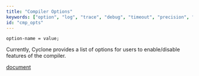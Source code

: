 ```yaml
---
title: "Compiler Options"
keywords: ["option", "log", "trace", "debug", "timeout", "precision", "detect", "output"]
id: "cmp_opts"
---
```


```cyclone
option-name = value;
```

Currently, Cyclone provides a list of options for users to enable/disable features of the compiler.

[document](https://classicwuhao.github.io/cyclone_tutorial/expr/options.html)